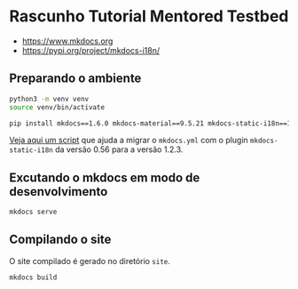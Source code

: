 # Rascunho Tutorial Mentored Testbed
 
- https://www.mkdocs.org
- https://pypi.org/project/mkdocs-i18n/

## Preparando o ambiente 

```bash
python3 -m venv venv
source venv/bin/activate

pip install mkdocs==1.6.0 mkdocs-material==9.5.21 mkdocs-static-i18n==1.2.3
```

[Veja aqui um script](https://ultrabug.github.io/mkdocs-static-i18n/setup/upgrading-to-1/) que ajuda a migrar o `mkdocs.yml` com o plugin `mkdocs-static-i18n` da versão 0.56 para a versão 1.2.3.



## Excutando o mkdocs em modo de desenvolvimento

```bash
mkdocs serve
```

## Compilando o site

O site compilado é gerado no diretório `site`.

```bash
mkdocs build
```
